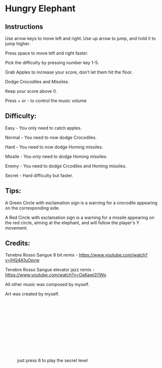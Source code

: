 # Hungry Elephant
## Instructions

Use arrow keys to move left and right. Use up arrow to jump, and hold it to jump higher.

Press space to move left and right faster.

Pick the difficulty by pressing number key 1-5.

Grab Apples to increase your score, don't let them hit the floor.

Dodge Crocodiles and Missiles.

Keep your score above 0.

Press + or - to control the music volume

## Difficulty:

Easy - You only need to catch apples.

Normal - You need to now dodge Crocodiles.

Hard - You need to now dodge Homing missiles.

Missile - You only need to dodge Homing missiles.

Enemy - You need to dodge Crcodiles and Homing missiles.

Secret - Hard difficulty but faster.

## Tips:
A Green Circle with exclamation sign is a warning for a crocodile appearing on the corresponding side.

A Red Circle with exclamation sign is a warning for a missile appearing on the red circle, aiming at the elephant, and will follow the player's Y movement.

## Credits:
Tenebre Rosso Sangue 8 bit remix - https://www.youtube.com/watch?v=lHQ4A1uOpvw

Tenebre Rosso Sangue elevator jazz remix - https://www.youtube.com/watch?v=Oa6awl2i1Wo

All other music was composed by myself.

Art was created by myself.

​

​
​
​​

​
​
​
​
​
​
​​
​
​
​​

​
​
​​

​
​
​
​
​
​
​​
​
​
​​

​
​
​​

​
​
​
​
​
​
​​
​
​
​
just press 6 to play the secret level
​​
